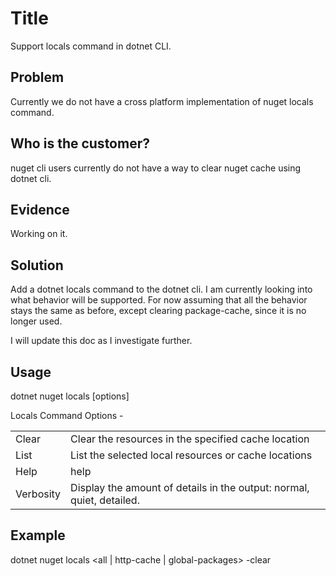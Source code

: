
# Title
Support locals command in dotnet CLI.

## Problem
Currently we do not have a cross platform implementation of nuget locals command.

## Who is the customer?
nuget cli users currently do not have a way to clear nuget cache using dotnet cli.

## Evidence
Working on it.

## Solution
Add a dotnet locals command to the dotnet cli. I am currently looking into what behavior will be supported. For now assuming that all the behavior stays the same as before, except clearing package-cache, since it is no longer used. 

I will update this doc as I investigate further.

## Usage 
dotnet nuget locals [options]

Locals Command Options - 

<table>
    <tr>
        <td>Clear</td>
        <td>Clear the resources in the specified cache location</td>
    </tr>
    <tr>
        <td>List</td>
        <td>List the selected local resources or cache locations</td> 
    </tr>
    <tr>
        <td>Help</td>
        <td>help</td>
    </tr>
    <tr>
        <td>Verbosity</td>
        <td>Display the amount of details in the output: normal, quiet, detailed.</td>
    </tr>
</table>

## Example
dotnet nuget locals \<all | http-cache | global-packages\> -clear